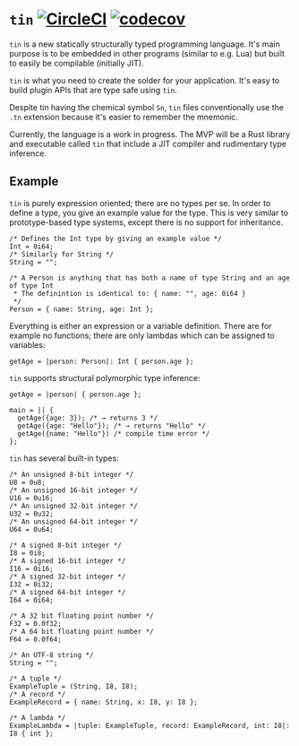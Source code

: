 # `tin` [![CircleCI](https://circleci.com/gh/dflemstr/tin.svg?style=svg)](https://circleci.com/gh/dflemstr/tin) [![codecov](https://codecov.io/gh/dflemstr/tin/branch/master/graph/badge.svg)](https://codecov.io/gh/dflemstr/tin)

`tin` is a new statically structurally typed programming language.  It's main purpose is to be embedded in other
programs (similar to e.g. Lua) but built to easily be compilable (initially JIT).

`tin` is what you need to create the solder for your application.  It's easy to build plugin APIs that are type safe
using `tin`.

Despite tin having the chemical symbol `Sn`, `tin` files conventionally use the `.tn` extension because it's easier to
remember the mnemonic.

Currently, the language is a work in progress.  The MVP will be a Rust library and executable called `tin` that include
a JIT compiler and rudimentary type inference.

## Example

`tin` is purely expression oriented; there are no types per se.  In order to define a type, you give an example value
for the type.  This is very similar to prototype-based type systems, except there is no support for inheritance.

```tin
/* Defines the Int type by giving an example value */
Int = 0i64;
/* Similarly for String */
String = "";

/* A Person is anything that has both a name of type String and an age of type Int
 * The definintion is identical to: { name: "", age: 0i64 }
 */
Person = { name: String, age: Int };
```

Everything is either an expression or a variable definition.  There are for example no functions; there are only lambdas
which can be assigned to variables:

```tin
getAge = |person: Person|: Int { person.age };
```

`tin` supports structural polymorphic type inference:

```tin
getAge = |person| { person.age };

main = || {
  getAge({age: 3}); /* → returns 3 */
  getAge({age: "Hello"}); /* → returns "Hello" */
  getAge({name: "Hello"}) /* compile time error */
};
```

`tin` has several built-in types:

```tin
/* An unsigned 8-bit integer */
U8 = 0u8;
/* An unsigned 16-bit integer */
U16 = 0u16;
/* An unsigned 32-bit integer */
U32 = 0u32;
/* An unsigned 64-bit integer */
U64 = 0u64;

/* A signed 8-bit integer */
I8 = 0i8;
/* A signed 16-bit integer */
I16 = 0i16;
/* A signed 32-bit integer */
I32 = 0i32;
/* A signed 64-bit integer */
I64 = 0i64;

/* A 32 bit floating point number */
F32 = 0.0f32;
/* A 64 bit floating point number */
F64 = 0.0f64;

/* An UTF-8 string */
String = "";

/* A tuple */
ExampleTuple = (String, I8, I8);
/* A record */
ExampleRecord = { name: String, x: I8, y: I8 };

/* A lambda */
ExampleLambda = |tuple: ExampleTuple, record: ExampleRecord, int: I8|: I8 { int };
```
